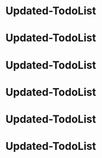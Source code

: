 # Updated-TodoList
# Updated-TodoList
# Updated-TodoList
# Updated-TodoList
# Updated-TodoList
# Updated-TodoList
